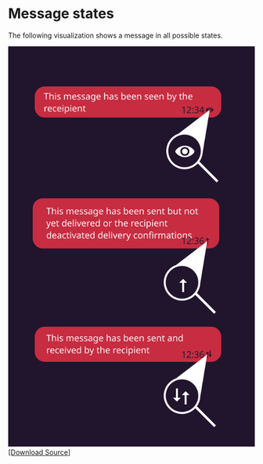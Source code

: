 # Message states

The following visualization shows a message in all possible states.

![](message-states.svg)
[[Download Source]](message-states.svg)
